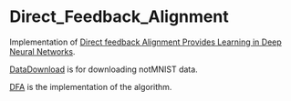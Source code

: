 # Direct_Feedback_Alignment

Implementation of [Direct feedback Alignment Provides Learning in Deep Neural Networks](https://arxiv.org/abs/1609.01596).

[DataDownload](https://github.com/sangyi92/Direct_Feedback_Alignment/blob/master/DataDownload.ipynb) is for downloading notMNIST data.

[DFA](https://github.com/sangyi92/Direct_Feedback_Alignment/blob/master/DFA.ipynb) is the implementation of the algorithm.
